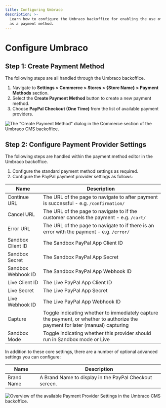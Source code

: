 ```yaml
---
title: Configuring Umbraco
description: >-
  Learn how to configure the Umbraco backoffice for enabling the use of PayPal
  as a payment method.
---
```


# Configure Umbraco

## Step 1: Create Payment Method

The following steps are all handled through the Umbraco backoffice.

1. Navigate to **Settings > Commerce > Stores > {Store Name} > Payment Methods** section.
2. Select the **Create Payment Method** button to create a new payment method.
3. Choose **PayPal Checkout (One Time)** from the list of available payment providers.

![The "Create Payment Method" dialog in the Commerce section of the Umbraco CMS backoffice.](../media/paypal/umbraco\_create\_payment\_method.png)

## Step 2: Configure Payment Provider Settings

The following steps are handled within the payment method editor in the Umbraco backoffice.

1. Configure the standard payment method settings as required.
2. Configure the PayPal payment provider settings as follows:

| Name               | Description                                                                                                                    |
| ------------------ | ------------------------------------------------------------------------------------------------------------------------------ |
| Continue URL       | The URL of the page to navigate to after payment is successful - e.g. `/confirmation/`                                         |
| Cancel URL         | The URL of the page to navigate to if the customer cancels the payment - e.g. `/cart/`                                         |
| Error URL          | The URL of the page to navigate to if there is an error with the payment - e.g. `/error/`                                      |
| Sandbox Client ID  | The Sandbox PayPal App Client ID                                                                                               |
| Sandbox Secret     | The Sandbox PayPal App Secret                                                                                                  |
| Sandbox Webhook ID | The Sandbox PayPal App Webhook ID                                                                                              |
| Live Client ID     | The Live PayPal App Client ID                                                                                                  |
| Live Secret        | The Live PayPal App Secret                                                                                                     |
| Live Webhook ID    | The Live PayPal App Webhook ID                                                                                                 |
| Capture            | Toggle indicating whether to immediately capture the payment, or whether to authorize the payment for later (manual) capturing |
| Sandbox Mode       | Toggle indicating whether this provider should run in Sandbox mode or Live                                                     |

In addition to these core settings, there are a number of optional advanced settings you can configure:

| Name       | Description                                            |
| ---------- | ------------------------------------------------------ |
| Brand Name | A Brand Name to display in the PayPal Checkout screen. |

![Overview of the available  Payment Provider Settings in the Umbraco CMS backoffice.](../media/paypal/umbraco\_configure\_paypal\_settings.png)
